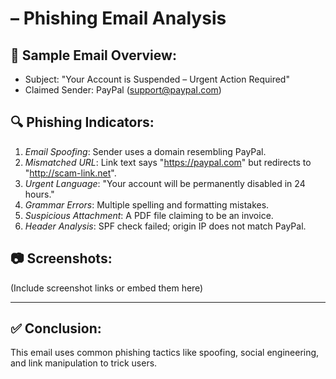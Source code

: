 # – Phishing Email Analysis

## 📧 Sample Email Overview:
- Subject: "Your Account is Suspended – Urgent Action Required"
- Claimed Sender: PayPal (support@paypaI.com)

## 🔍 Phishing Indicators:
1. *Email Spoofing*: Sender uses a domain resembling PayPal.
2. *Mismatched URL*: Link text says "https://paypal.com" but redirects to "http://scam-link.net".
3. *Urgent Language*: "Your account will be permanently disabled in 24 hours."
4. *Grammar Errors*: Multiple spelling and formatting mistakes.
5. *Suspicious Attachment*: A PDF file claiming to be an invoice.
6. *Header Analysis*: SPF check failed; origin IP does not match PayPal.

## 📷 Screenshots:
(Include screenshot links or embed them here)

---

## ✅ Conclusion:
This email uses common phishing tactics like spoofing, social engineering, and link manipulation to trick users.
